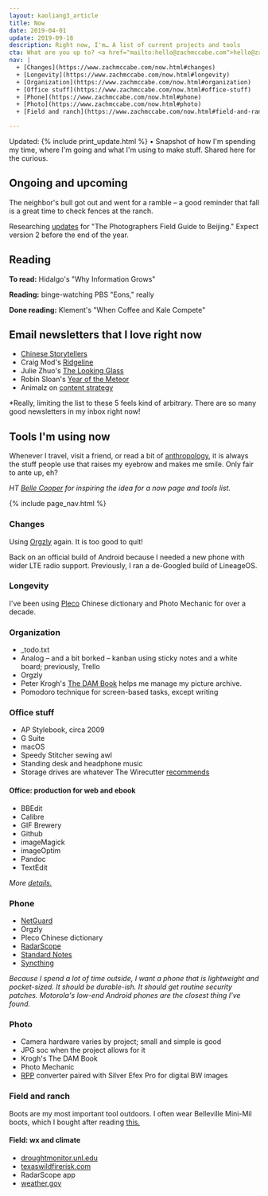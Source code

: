 ```yaml
---
layout: kaoliang3_article
title: Now
date: 2019-04-01
update: 2019-09-18
description: Right now, I'm… A list of current projects and tools 
cta: What are you up to? <a href="mailto:hello@zachmccabe.com">hello@zachmccabe.com</a>
nav: |
  + [Changes](https://www.zachmccabe.com/now.html#changes)
  + [Longevity](https://www.zachmccabe.com/now.html#longevity)
  + [Organization](https://www.zachmccabe.com/now.html#organization)
  + [Office stuff](https://www.zachmccabe.com/now.html#office-stuff)
  + [Phone](https://www.zachmccabe.com/now.html#phone)
  + [Photo](https://www.zachmccabe.com/now.html#photo)
  + [Field and ranch](https://www.zachmccabe.com/now.html#field-and-ranch)

---
```



Updated: {% include print_update.html %} • Snapshot of how I'm spending my time, where I'm going and what I'm using to make stuff. Shared here for the curious.



## Ongoing and upcoming


The neighbor's bull got out and went for a ramble – a good reminder that fall is a great time to check fences at the ranch.

Researching [updates](https://www.zachmccabe.com/beijing/index.html#book-updates) for "The Photographers Field Guide to Beijing." Expect version 2 before the end of the year.



## Reading

**To read:** Hidalgo's "Why Information Grows"

**Reading:** binge-watching PBS "Eons," really

**Done reading:** Klement's "When Coffee and Kale Compete"



## Email newsletters that I love right now

+ [Chinese Storytellers](https://chinesestorytellers.substack.com)
+ Craig Mod's [Ridgeline](https://craigmod.com/ridgeline/)
+ Julie Zhuo's [The Looking Glass](https://juliezhuo.com/design/mailinglist.html)
+ Robin Sloan's [Year of the Meteor](https://desert.glass/)
+ Animalz on [content strategy](https://www.animalz.co/newsletter/)

*Really, limiting the list to these 5 feels kind of arbitrary. There are so many good newsletters in my inbox right now!



## Tools I'm using now

Whenever I travel, visit a friend, or read a bit of [anthropology,](https://archive.org/details/StoneAgeEconomics_201611/page/n31) it is always the stuff people use that raises my eyebrow and makes me smile. Only fair to ante up, eh?

*HT [Belle Cooper](http://bellebcooper.com/) for inspiring the idea for a now page and tools list.*



{% include page_nav.html %}



### Changes

Using [Orgzly](http://www.orgzly.com/) again. It is too good to quit!

Back on an official build of Android because I needed a new phone with wider LTE radio support. Previously, I ran a de-Googled build of LineageOS.



### Longevity

I've been using [Pleco](https://www.pleco.com) Chinese dictionary and Photo Mechanic for over a decade.



### Organization

+ _todo.txt
+ Analog – and a bit borked – kanban using sticky notes and a white board; previously, Trello
+ Orgzly
+ Peter Krogh's [The DAM Book](https://www.thedambook.com) helps me manage my picture archive.
+ Pomodoro technique for screen-based tasks, except writing



### Office stuff

+ AP Stylebook, circa 2009
+ G Suite
+ macOS
+ Speedy Stitcher sewing awl
+ Standing desk and headphone music
+ Storage drives are whatever The Wirecutter [recommends](https://thewirecutter.com/electronics/storage-devices/)


#### Office: production for web and ebook

+ BBEdit
+ Calibre
+ GIF Brewery
+ Github
+ imageMagick
+ imageOptim
+ Pandoc
+ TextEdit

*More [details.](https://www.zachmccabe.com/beijing/how_the_book_got_made.html)*



### Phone

+ [NetGuard](https://www.netguard.me/)
+ Orgzly
+ Pleco Chinese dictionary
+ [RadarScope](https://www.radarscope.app/)
+ [Standard Notes](https://www.standardnotes.org)
+ [Syncthing](https://syncthing.net/)

*Because I spend a lot of time outside, I want a phone that is lightweight and pocket-sized. It should be durable-ish. It should get routine security patches. Motorola's low-end Android phones are the closest thing I've found.*



### Photo

+ Camera hardware varies by project; small and simple is good 
+ JPG soc when the project allows for it
+ Krogh's The DAM Book
+ Photo Mechanic
+ [RPP](http://www.raw-photo-processor.com) converter paired with Silver Efex Pro for digital BW images



### Field and ranch

Boots are my most important tool outdoors. I often wear Belleville Mini-Mil boots, which I bought after reading [this.](https://chasingyourmind.blogspot.com/2014/11/minimal-boots-and-belleville-mini-mil.html)


#### Field: wx and climate

+ [droughtmonitor.unl.edu](https://droughtmonitor.unl.edu/CurrentMap/StateDroughtMonitor.aspx?TX)
+ [texaswildfirerisk.com](https://texaswildfirerisk.com/Map/Public/)
+ RadarScope app
+ [weather.gov](https://www.weather.gov/)
